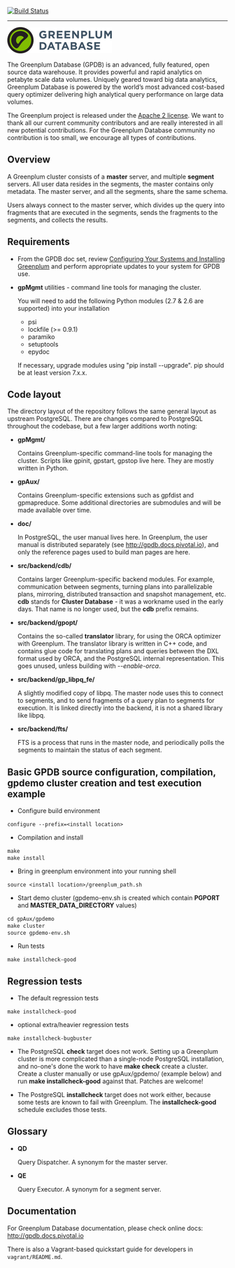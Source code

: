 [![Build Status](https://travis-ci.org/greenplum-db/gpdb.svg?branch=master)](https://travis-ci.org/greenplum-db/gpdb)

----------------------------------------------------------------------

![Greenplum](/gpAux/releng/images/logo-greenplum.png)

The Greenplum Database (GPDB) is an advanced, fully featured, open
source data warehouse. It provides powerful and rapid analytics on
petabyte scale data volumes. Uniquely geared toward big data
analytics, Greenplum Database is powered by the world’s most advanced
cost-based query optimizer delivering high analytical query
performance on large data volumes.

The Greenplum project is released under the [Apache 2
license](http://www.apache.org/licenses/LICENSE-2.0). We want to thank
all our current community contributors and are really interested in
all new potential contributions. For the Greenplum Database community
no contribution is too small, we encourage all types of contributions.

## Overview

A Greenplum cluster consists of a __master__ server, and multiple
__segment__ servers. All user data resides in the segments, the master
contains only metadata. The master server, and all the segments, share
the same schema.

Users always connect to the master server, which divides up the query
into fragments that are executed in the segments, sends the fragments
to the segments, and collects the results.

## Requirements

* From the GPDB doc set, review [Configuring Your Systems and
  Installing
  Greenplum](http://gpdb.docs.pivotal.io/4360/prep_os-overview.html#topic1)
  and perform appropriate updates to your system for GPDB use.

* **gpMgmt** utilities - command line tools for managing the cluster.

  You will need to add the following Python modules (2.7 & 2.6 are
  supported) into your installation

  * psi
  * lockfile (>= 0.9.1)
  * paramiko
  * setuptools
  * epydoc

  If necessary, upgrade modules using "pip install --upgrade".
  pip should be at least version 7.x.x.


## Code layout

The directory layout of the repository follows the same general layout
as upstream PostgreSQL. There are changes compared to PostgreSQL
throughout the codebase, but a few larger additions worth noting:

* __gpMgmt/__

  Contains Greenplum-specific command-line tools for managing the
  cluster. Scripts like gpinit, gpstart, gpstop live here. They are
  mostly written in Python.

* __gpAux/__

  Contains Greenplum-specific extensions such as gpfdist and
  gpmapreduce.  Some additional directories are submodules and will be
  made available over time.

* __doc/__

  In PostgreSQL, the user manual lives here. In Greenplum, the user
  manual is distributed separately (see http://gpdb.docs.pivotal.io),
  and only the reference pages used to build man pages are here.

* __src/backend/cdb/__

  Contains larger Greenplum-specific backend modules. For example,
  communication between segments, turning plans into parallelizable
  plans, mirroring, distributed transaction and snapshot management,
  etc. __cdb__ stands for __Cluster Database__ - it was a workname used in
  the early days. That name is no longer used, but the __cdb__ prefix
  remains.

* __src/backend/gpopt/__

  Contains the so-called __translator__ library, for using the ORCA
  optimizer with Greenplum. The translator library is written in C++
  code, and contains glue code for translating plans and queries
  between the DXL format used by ORCA, and the PostgreSQL internal
  representation. This goes unused, unless building with
  _--enable-orca_.

* __src/backend/gp_libpq_fe/__

  A slightly modified copy of libpq. The master node uses this to
  connect to segments, and to send fragments of a query plan to
  segments for execution. It is linked directly into the backend, it
  is not a shared library like libpq.

* __src/backend/fts/__

  FTS is a process that runs in the master node, and periodically
  polls the segments to maintain the status of each segment.

## Basic GPDB source configuration, compilation, gpdemo cluster creation and test execution example

* Configure build environment

```
configure --prefix=<install location>
```

* Compilation and install

```
make
make install
```

* Bring in greenplum environment into your running shell

```
source <install location>/greenplum_path.sh
```

* Start demo cluster (gpdemo-env.sh is created which contain
  __PGPORT__ and __MASTER_DATA_DIRECTORY__ values)


```
cd gpAux/gpdemo
make cluster
source gpdemo-env.sh
```

* Run tests

```
make installcheck-good
```

## Regression tests

* The default regression tests

```
make installcheck-good
```

* optional extra/heavier regression tests

```
make installcheck-bugbuster
```

* The PostgreSQL __check__ target does not work. Setting up a
  Greenplum cluster is more complicated than a single-node PostgreSQL
  installation, and no-one's done the work to have __make check__
  create a cluster. Create a cluster manually or use gpAux/gpdemo/
  (example below) and run __make installcheck-good__ against
  that. Patches are welcome!

* The PostgreSQL __installcheck__ target does not work either, because
  some tests are known to fail with Greenplum. The
  __installcheck-good__ schedule excludes those tests.

## Glossary

* __QD__

  Query Dispatcher. A synonym for the master server.

* __QE__

  Query Executor. A synonym for a segment server.

## Documentation

For Greenplum Database documentation, please check online docs:
http://gpdb.docs.pivotal.io

There is also a Vagrant-based quickstart guide for developers in `vagrant/README.md`.
